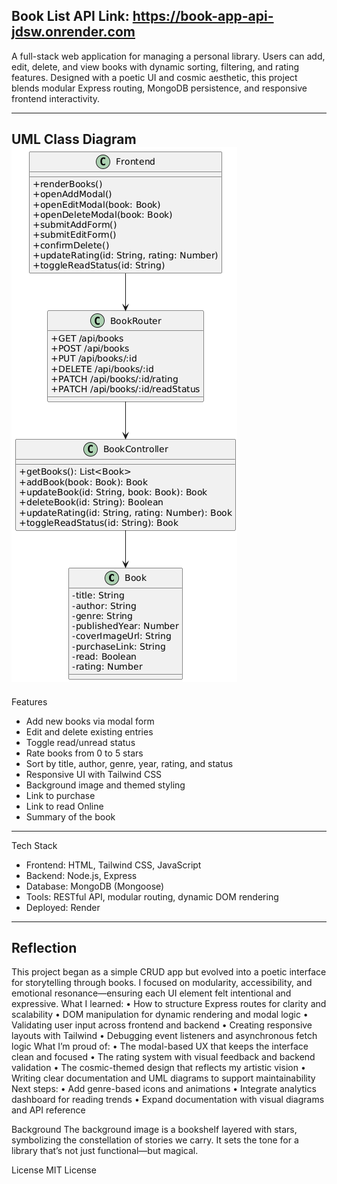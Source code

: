 Book List API
Link: https://book-app-api-jdsw.onrender.com
----------------------------------------------------------------------------------------
A full-stack web application for managing a personal library. Users can add, edit, delete, and view books with dynamic sorting, filtering, and rating features. Designed with a poetic UI and cosmic aesthetic, this project blends modular Express routing, MongoDB persistence, and responsive frontend interactivity.

----------------------------------------------------------------------------------------
UML Class Diagram
![UML Class Diagramm](image.png)
----------------------------------------------------------------------------------------
Features

- Add new books via modal form
- Edit and delete existing entries
- Toggle read/unread status
- Rate books from 0 to 5 stars
- Sort by title, author, genre, year, rating, and status
- Responsive UI with Tailwind CSS
- Background image and themed styling
- Link to purchase 
- Link to read Online
- Summary of the book

----------------------------------------------------------------------------------------

Tech Stack

- Frontend: HTML, Tailwind CSS, JavaScript
- Backend: Node.js, Express
- Database: MongoDB (Mongoose)
- Tools: RESTful API, modular routing, dynamic DOM rendering
- Deployed: Render

----------------------------------------------------------------------------------------
Reflection
----------------------------------------------------------------------------------------
This project began as a simple CRUD app but evolved into a poetic interface for storytelling through books. I focused on modularity, accessibility, and emotional resonance—ensuring each UI element felt intentional and expressive.
What I learned:
• 	How to structure Express routes for clarity and scalability
• 	DOM manipulation for dynamic rendering and modal logic
• 	Validating user input across frontend and backend
• 	Creating responsive layouts with Tailwind
• 	Debugging event listeners and asynchronous fetch logic
What I’m proud of:
• 	The modal-based UX that keeps the interface clean and focused
• 	The rating system with visual feedback and backend validation
• 	The cosmic-themed design that reflects my artistic vision
• 	Writing clear documentation and UML diagrams to support maintainability
Next steps:
• 	Add genre-based icons and animations
• 	Integrate analytics dashboard for reading trends
• 	Expand documentation with visual diagrams and API reference

Background
The background image is a bookshelf layered with stars, symbolizing the constellation of stories we carry. It sets the tone for a library that’s not just functional—but magical.

License
MIT License


